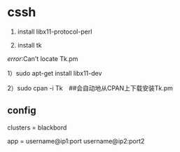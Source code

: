 # cssh 


1. install libx11-protocol-perl

2. install tk


*error*:Can't locate Tk.pm

1）sudo apt-get install libx11-dev

2）sudo cpan -i Tk　##会自动地从CPAN上下载安装Tk.pm


## config

clusters = blackbord

app = username@ip1:port  username@ip2:port2

